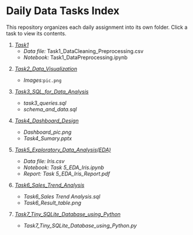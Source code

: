 # Daily Data Tasks Index

This repository organizes each daily assignment into its own folder. Click a task to view its contents.

1. *[Task1](Task1)*
   - *Data file:* Task1_DataCleaning_Preprocessing.csv
   - *Notebook:* Task1_DataPreprocessing.ipynb

<!-- Future tasks will be added here: -->
2. *[Task2_Data_Visualization](Task2_Data_Visualization)*
   - *Images:*`pic.png`

3. *[Task3_SQL_for_Data_Analysis](Task3_SQL_for_Data_Analysis)*
   - *task3_queries.sql*
   - *schema_and_data.sql*

4. *[Task4_Dashboard_Design](Task4_Dashboard_Design)*
   - *Dashboard_pic.png*
   - *Task4_Sumary.pptx*
  
5. *[Task5_Exploratory_Data_Analysis(EDA)](Task5_Exploratory_Data_Analysis(EDA))*
   - *Data file: Iris.csv*
   - *Notebook: Task 5_EDA_Iris.ipynb*
   - *Report: Task 5_EDA_Iris_Report.pdf*

6. *[Task6_Sales_Trend_Analysis](Task6_Sales_Trend_Analysis)*
   - *Task6_Sales Trend Analysis.sql*
   - *Task6_Result_table.png*
7. *[Task7_Tiny_SQLite_Database_using_Python](Task7_Tiny_SQLite_Database_using_Python)*
   - *Task7_Tiny_SQLite_Database_using_Python.py*
